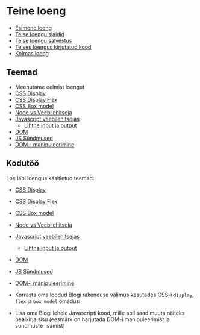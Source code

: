 # Teine loeng

- [Esimene loeng](../Lesson-01/README.md)
- [Teise loengu slaidid](Slides.md)
- [Teise loengu salvestus](https://youtu.be/qATeYGHfJFw)
- [Teises loengus kirjutatud kood](https://github.com/HK-Mikrokraadid/Martti/tree/main/lessons/FE/02)
- [Kolmas loeng](../Lesson-03/README.md)

## Teemad

- Meenutame eelmist loengut
- [CSS Display](https://github.com/HK-Mikrokraadid/Veebiarendus/blob/main/Subjects/Front-End-Technologies/Topics/CSS-Display/README.md)
- [CSS Display Flex](https://github.com/HK-Mikrokraadid/Veebiarendus/blob/main/Subjects/Front-End-Technologies/Topics/CSS-Display-Flex/README.md)
- [CSS Box model](https://github.com/HK-Mikrokraadid/Veebiarendus/blob/main/Subjects/Front-End-Technologies/Topics/CSS-Box-Model/README.md)
- [Node vs Veebilehitseja]([../../../Subjects/Front-End-Technologies/Topics/NodeJS-vs-JS/README.md](https://github.com/HK-Mikrokraadid/Veebiarendus/blob/main/Subjects/Front-End-Technologies/Topics/NodeJS-vs-JS/README.md))
- [Javascript veebilehitsejas](https://github.com/HK-Mikrokraadid/Veebiarendus/blob/main/Subjects/Front-End-Technologies/Topics/Javascript-in-Browser/README.md)
  - [Lihtne input ja output](https://github.com/HK-Mikrokraadid/Veebiarendus/blob/main/Subjects/Front-End-Technologies/Topics/Primitive-Input-Output/README.md)
- [DOM](https://github.com/HK-Mikrokraadid/Veebiarendus/blob/main/Subjects/Front-End-Technologies/Topics/DOM/README.md)
- [JS Sündmused](https://github.com/HK-Mikrokraadid/Veebiarendus/blob/main/Subjects/Front-End-Technologies/Topics/Events/README.md)
- [DOM-i manipuleerimine](https://github.com/HK-Mikrokraadid/Veebiarendus/blob/main/Subjects/Front-End-Technologies/Topics/Manipulating-DOM/README.md)

## Kodutöö

Loe läbi loengus käsitletud teemad:

- [CSS Display](https://github.com/HK-Mikrokraadid/Veebiarendus/blob/main/Subjects/Front-End-Technologies/Topics/CSS-Display/README.md)
- [CSS Display Flex](https://github.com/HK-Mikrokraadid/Veebiarendus/blob/main/Subjects/Front-End-Technologies/Topics/CSS-Display-Flex/README.md)
- [CSS Box model](https://github.com/HK-Mikrokraadid/Veebiarendus/blob/main/Subjects/Front-End-Technologies/Topics/CSS-Box-Model/README.md)
- [Node vs Veebilehitseja]([../../../Subjects/Front-End-Technologies/Topics/NodeJS-vs-JS/README.md](https://github.com/HK-Mikrokraadid/Veebiarendus/blob/main/Subjects/Front-End-Technologies/Topics/NodeJS-vs-JS/README.md))
- [Javascript veebilehitsejas](https://github.com/HK-Mikrokraadid/Veebiarendus/blob/main/Subjects/Front-End-Technologies/Topics/Javascript-in-Browser/README.md)
  - [Lihtne input ja output](https://github.com/HK-Mikrokraadid/Veebiarendus/blob/main/Subjects/Front-End-Technologies/Topics/Primitive-Input-Output/README.md)
- [DOM](https://github.com/HK-Mikrokraadid/Veebiarendus/blob/main/Subjects/Front-End-Technologies/Topics/DOM/README.md)
- [JS Sündmused](https://github.com/HK-Mikrokraadid/Veebiarendus/blob/main/Subjects/Front-End-Technologies/Topics/Events/README.md)
- [DOM-i manipuleerimine](https://github.com/HK-Mikrokraadid/Veebiarendus/blob/main/Subjects/Front-End-Technologies/Topics/Manipulating-DOM/README.md)

- Korrasta oma loodud Blogi rakenduse välimus kasutades CSS-i `display`, `flex` ja `box model` omadusi
- Lisa oma Blogi lehele Javascripti kood, mille abil saad muuta näiteks pealkirja sisu (eesmärk on harjutada DOM-i manipuleerimist ja sündmuste lisamist)
